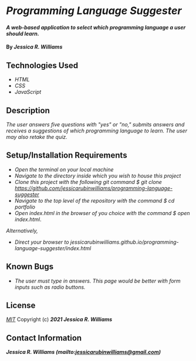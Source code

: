 # _Programming Language Suggester_

#### _A web-based application to select which programming language a user should learn._

#### By _**Jessica R. Williams**_

## Technologies Used

* _HTML_
* _CSS_
* _JavaScript_

## Description

_The user answers five questions with "yes" or "no," submits answers and receives a suggestions of which programming language to learn. The user may also retake the quiz._

## Setup/Installation Requirements

* _Open the terminal on your local machine_
* _Navigate to the directory inside which you wish to house this project_
* _Clone this project with the following git command $ git clone https://github.com/jessicarubinwilliams/programming-language-suggester_
* _Navigate to the top level of the repository with the command $ cd portfolio_
* _Open index.html in the browser of you choice with the command $ open index.html_.

_Alternatively,_

* _Direct your browser to jessicarubinwilliams.github.io/programming-language-suggester/index.html_

## Known Bugs

* _The user must type in answers. This page would be better with form inputs such as radio buttons._

## License
*[MIT](https://choosealicense.com/licenses/mit/)*
Copyright (c) **_2021 Jessica R. Williams_**
## Contact Information
**_Jessica R. Williams (mailto:jessicarubinwilliams@gmail.com)_**
